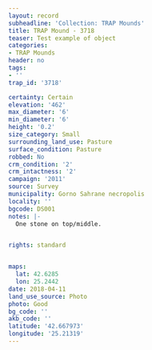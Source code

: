 ```yaml
---
layout: record
subheadline: 'Collection: TRAP Mounds'
title: TRAP Mound - 3718
teaser: Test example of object
categories:
- TRAP Mounds
header: no
tags:
- ''
trap_id: '3718'

certainty: Certain
elevation: '462'
max_diameter: '6'
min_diameter: '6'
height: '0.2'
size_category: Small
surrounding_land_use: Pasture
surface_condition: Pasture
robbed: No
crm_condition: '2'
crm_intactness: '2'
campaign: '2011'
source: Survey
municipality: Gorno Sahrane necropolis
locality: ''
bgcode: DS001
notes: |-
  One stone on top/middle.


rights: standard


maps:
  lat: 42.6285
  lon: 25.2442
date: 2018-04-11
land_use_source: Photo
photo: Good
bg_code: ''
akb_code: ''
latitude: '42.667973'
longitude: '25.21319'
---
```

